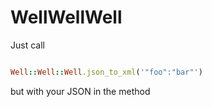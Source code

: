 WellWellWell
============
Just call 

```ruby

Well::Well::Well.json_to_xml('"foo":"bar"')

```


but with your JSON in the method
